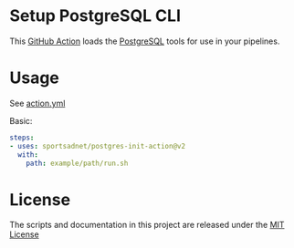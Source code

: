 # Setup PostgreSQL CLI 

This [GitHub Action](https://github.com/features/actions) loads the [PostgreSQL](https://www.postgresql.org/about/) tools for use in your pipelines.

# Usage

See [action.yml](action.yml)

Basic:
```yaml
steps:
- uses: sportsadnet/postgres-init-action@v2
  with:
    path: example/path/run.sh
```

# License

The scripts and documentation in this project are released under the [MIT License](LICENSE)